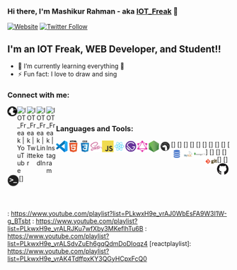 ### Hi there, I'm Mashikur Rahman - aka [IOT_Freak][website] 👋

[![Website](https://img.shields.io/website?label=IOT_Freak.com&style=for-the-badge&url=https%3A%2F%2FIOT_Freak.com)](https://iammashikur.github.io)
[![Twitter Follow](https://img.shields.io/twitter/follow/700mirash?color=1DA1F2&logo=twitter&style=for-the-badge)](https://twitter.com/700mirash)

## I'm an IOT Freak, WEB Developer, and Student!!


- 🌱 I’m currently learning everything 🤣
- ⚡ Fun fact: I love to draw and sing

### Connect with me:

[<img align="left" alt="IOT_Freak.com" width="22px" src="https://raw.githubusercontent.com/iconic/open-iconic/master/svg/globe.svg" />][website]
[<img align="left" alt="IOT_Freak | YouTube" width="22px" src="https://cdn.jsdelivr.net/npm/simple-icons@v3/icons/youtube.svg" />][youtube]
[<img align="left" alt="IOT_Freak | Twitter" width="22px" src="https://cdn.jsdelivr.net/npm/simple-icons@v3/icons/twitter.svg" />][twitter]
[<img align="left" alt="IOT_Freak | LinkedIn" width="22px" src="https://cdn.jsdelivr.net/npm/simple-icons@v3/icons/linkedin.svg" />][linkedin]
[<img align="left" alt="IOT_Freak | Instagram" width="22px" src="https://cdn.jsdelivr.net/npm/simple-icons@v3/icons/instagram.svg" />][instagram]

<br />

### Languages and Tools:

[<img align="left" alt="Visual Studio Code" width="26px" src="https://raw.githubusercontent.com/github/explore/80688e429a7d4ef2fca1e82350fe8e3517d3494d/topics/visual-studio-code/visual-studio-code.png" />]
[<img align="left" alt="HTML5" width="26px" src="https://raw.githubusercontent.com/github/explore/80688e429a7d4ef2fca1e82350fe8e3517d3494d/topics/html/html.png" />]
[<img align="left" alt="CSS3" width="26px" src="https://raw.githubusercontent.com/github/explore/80688e429a7d4ef2fca1e82350fe8e3517d3494d/topics/css/css.png" />]
[<img align="left" alt="Sass" width="26px" src="https://raw.githubusercontent.com/github/explore/80688e429a7d4ef2fca1e82350fe8e3517d3494d/topics/sass/sass.png" />]
[<img align="left" alt="JavaScript" width="26px" src="https://raw.githubusercontent.com/github/explore/80688e429a7d4ef2fca1e82350fe8e3517d3494d/topics/javascript/javascript.png" />]
[<img align="left" alt="React" width="26px" src="https://raw.githubusercontent.com/github/explore/80688e429a7d4ef2fca1e82350fe8e3517d3494d/topics/react/react.png" />]
[<img align="left" alt="Gatsby" width="26px" src="https://raw.githubusercontent.com/github/explore/e94815998e4e0713912fed477a1f346ec04c3da2/topics/gatsby/gatsby.png" />]
[<img align="left" alt="GraphQL" width="26px" src="https://raw.githubusercontent.com/github/explore/80688e429a7d4ef2fca1e82350fe8e3517d3494d/topics/graphql/graphql.png" />]
[<img align="left" alt="Node.js" width="26px" src="https://raw.githubusercontent.com/github/explore/80688e429a7d4ef2fca1e82350fe8e3517d3494d/topics/nodejs/nodejs.png" />]
[<img align="left" alt="Deno" width="26px" src="https://raw.githubusercontent.com/github/explore/361e2821e2dea67711cde99c9c40ed357061cf27/topics/deno/deno.png" />]
[<img align="left" alt="SQL" width="26px" src="https://raw.githubusercontent.com/github/explore/80688e429a7d4ef2fca1e82350fe8e3517d3494d/topics/sql/sql.png" />]
[<img align="left" alt="MySQL" width="26px" src="https://raw.githubusercontent.com/github/explore/80688e429a7d4ef2fca1e82350fe8e3517d3494d/topics/mysql/mysql.png" />]
[<img align="left" alt="MongoDB" width="26px" src="https://raw.githubusercontent.com/github/explore/80688e429a7d4ef2fca1e82350fe8e3517d3494d/topics/mongodb/mongodb.png" />]
[<img align="left" alt="Git" width="26px" src="https://raw.githubusercontent.com/github/explore/80688e429a7d4ef2fca1e82350fe8e3517d3494d/topics/git/git.png" />]
[<img align="left" alt="GitHub" width="26px" src="https://raw.githubusercontent.com/github/explore/78df643247d429f6cc873026c0622819ad797942/topics/github/github.png" />]
[<img align="left" alt="Terminal" width="26px" src="https://raw.githubusercontent.com/github/explore/80688e429a7d4ef2fca1e82350fe8e3517d3494d/topics/terminal/terminal.png" />]

<br />
<br />


[website]: https://IOT_Freak.com
[course]: http://vsCodeHero.com
[twitter]: https://twitter.com/IOT_Freak
[youtube]: https://youtube.com/IOT_Freak
[instagram]: https://instagram.com/IOT_Freak
[linkedin]: https://linkedin.com/in/IOT_Freak
: https://www.youtube.com/playlist?list=PLkwxH9e_vrAJ0WbEsFA9W3I1W-g_BTsbt
: https://www.youtube.com/playlist?list=PLkwxH9e_vrALRJKu7wfXby3MKeflhTu6B
: https://www.youtube.com/playlist?list=PLkwxH9e_vrALSdvZuEh6gqQdmDoDIoqz4
[reactplaylist]: https://www.youtube.com/playlist?list=PLkwxH9e_vrAK4TdffpxKY3QGyHCpxFcQ0